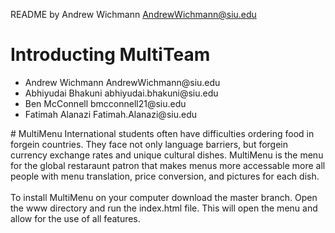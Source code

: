 README by Andrew Wichmann AndrewWichmann@siu.edu

# Introducting MultiTeam
<ul>
<li>Andrew Wichmann AndrewWichmann@siu.edu</li>
<li>Abhiyudai Bhakuni abhiyudai.bhakuni@siu.edu</li>
<li>Ben McConnell bmcconnell21@siu.edu</li>
<li>Fatimah Alanazi Fatimah.Alanazi@siu.edu</li>
</ul>
# MultiMenu
International students often have difficulties ordering food in forgein countries. They face not only language barriers, but forgein currency exchange rates and unique cultural dishes. MultiMenu is the menu for the global restaraunt patron that makes menus more accessable more all people with menu translation, price conversion, and pictures for each dish.
<br>
<br>
To install MultiMenu on your computer download the master branch. Open the www directory and run the index.html file. This will open the menu and allow for the use of all features.
